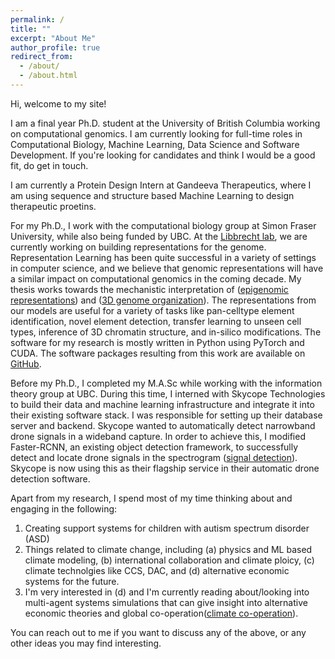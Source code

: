 ```yaml
---
permalink: /
title: ""
excerpt: "About Me"
author_profile: true
redirect_from: 
  - /about/
  - /about.html
---
```


Hi, welcome to my site!

I am a final year Ph.D. student at the University of British Columbia working on computational genomics. I am currently looking for full-time roles in Computational Biology, Machine Learning, Data Science and Software Development. If you're looking for candidates and think I would be a good fit, do get in touch.  

I am currently a Protein Design Intern at Gandeeva Therapeutics, where I am using sequence and structure based Machine Learning to design therapeutic proetins. 

For my Ph.D., I work with the computational biology group at Simon Fraser University, while also being funded by UBC. At the <a href="https://www.libbrechtlab.com"><u>Libbrecht lab</u></a>, we are currently working on building representations for the genome. Representation Learning has been quite successful in a variety of settings in computer science, and we believe that genomic representations will have a similar impact on computational genomics in the coming decade. My thesis works towards the mechanistic interpretation of (<a href="https://kevinbdsouza.github.io/publications/epilstm"><u>epigenomic representations</u></a>) and (<a href="https://kevinbdsouza.github.io/publications/hiclstm"><u>3D genome organization</u></a>). The representations from our models are useful for a variety of tasks like pan-celltype element identification, novel element detection, transfer learning to unseen cell types, inference of 3D chromatin structure, and in-silico modifications. The software for my research is mostly written in Python using PyTorch and CUDA. The software packages resulting from this work are available on <a href="https://github.com/kevinbdsouza"><u>GitHub</u></a>. 

Before my Ph.D., I completed my M.A.Sc while working with the information theory group at UBC. During this time, I interned with Skycope Technologies to build their data and machine learning infrastructure and integrate it into their existing software stack. I was responsible for setting up their database server and backend. Skycope wanted to automatically detect narrowband drone signals in a wideband capture. In order to achieve this, I modified Faster-RCNN, an existing object detection framework, to successfully detect and locate drone signals in the spectrogram (<a href="https://kevinbdsouza.github.io/publications/frcnn"><u>signal detection</u></a>). Skycope is now using this as their flagship service in their automatic drone detection software.

Apart from my research, I spend most of my time thinking about and engaging in the following:
1. Creating support systems for children with autism spectrum disorder (ASD)
2. Things related to climate change, including (a) physics and ML based climate modeling, (b) international collaboration and climate ploicy, (c) climate technolgies like CCS, DAC, and (d) alternative economic systems for the future. 
3. I'm very interested in (d) and I'm currently reading about/looking into multi-agent systems simulations that can give insight into alternative economic theories and global co-operation(<a href="https://www.ai4climatecoop.org/"><u>climate co-operation</u></a>). 

You can reach out to me if you want to discuss any of the above, or any other ideas you may find interesting.
